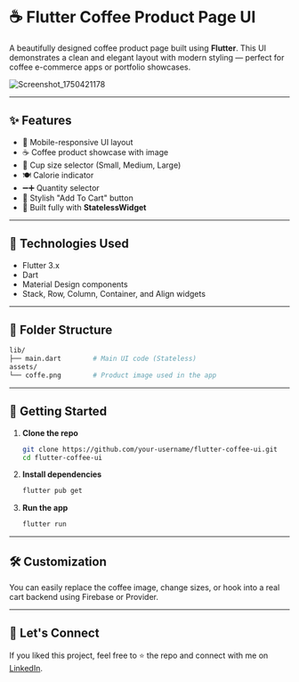 # ☕ Flutter Coffee Product Page UI

A beautifully designed coffee product page built using **Flutter**. This UI demonstrates a clean and elegant layout with modern styling — perfect for coffee e-commerce apps or portfolio showcases.

![Screenshot_1750421178](https://github.com/user-attachments/assets/09bd39be-bba7-4899-9575-ea35e8d8bd9f)


---

## ✨ Features

- 📱 Mobile-responsive UI layout
- ☕ Coffee product showcase with image
- 🎨 Cup size selector (Small, Medium, Large)
- 🍽️ Calorie indicator
- ➖➕ Quantity selector
- 🛒 Stylish "Add To Cart" button
- 🧱 Built fully with **StatelessWidget**

---

## 🚀 Technologies Used

- Flutter 3.x
- Dart
- Material Design components
- Stack, Row, Column, Container, and Align widgets

---

## 📂 Folder Structure

```bash
lib/
├── main.dart        # Main UI code (Stateless)
assets/
└── coffe.png        # Product image used in the app
```

---

## 🧪 Getting Started

1. **Clone the repo**  
   ```bash
   git clone https://github.com/your-username/flutter-coffee-ui.git
   cd flutter-coffee-ui
   ```

2. **Install dependencies**  
   ```bash
   flutter pub get
   ```

3. **Run the app**  
   ```bash
   flutter run
   ```

---



## 🛠️ Customization

You can easily replace the coffee image, change sizes, or hook into a real cart backend using Firebase or Provider.

---



## 🙌 Let's Connect

If you liked this project, feel free to ⭐ the repo and connect with me on [LinkedIn](https://www.linkedin.com/in/aditya-ghayal-7636ba318/).
